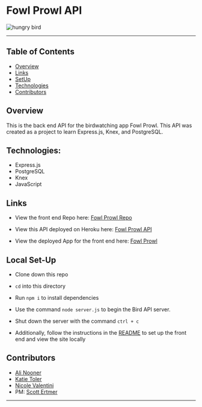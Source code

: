 # Fowl Prowl API



![hungry bird](https://media4.giphy.com/media/VBVY9IJKDxwHK/giphy.gif)

---

## Table of Contents

- [Overview](#overview)
- [Links](#links)
- [SetUp](#Local)
- [Technologies](#technologies)
- [Contributors](#contributors)

## Overview

This is the back end API for the birdwatching app Fowl Prowl. This API was created as a project to learn Express.js, Knex, and PostgreSQL.

## Technologies:

- Express.js
- PostgreSQL
- Knex
- JavaScript


## Links

- View the front end Repo here: [Fowl Prowl Repo](https://github.com/AliNooner/fowl-prowl-app)

- View this API deployed on Heroku here: [Fowl Prowl API](https://fowl-prowl-api.herokuapp.com/api/v1/allBirds)

- View the deployed App for the front end here: [Fowl Prowl](https://fowl-prowl-turing.surge.sh/)

## Local Set-Up

- Clone down this repo
- `cd` into this directory
- Run `npm i` to install dependencies
- Use the command `node server.js` to begin the Bird API server.
- Shut down the server with the command `ctrl + c`

- Additionally, follow the instructions in the [README](https://github.com/AliNooner/fowl-prowl-app/blob/main/README.md) to set up the front end and view the site locally

## Contributors

- [Ali Nooner](https://github.com/AliNooner)
- [Katie Toler](https://github.com/KATIETOLER)
- [Nicole Valentini](https://github.com/nvalentini21)
- PM: [Scott Ertmer](https://github.com/sertmer)

---
